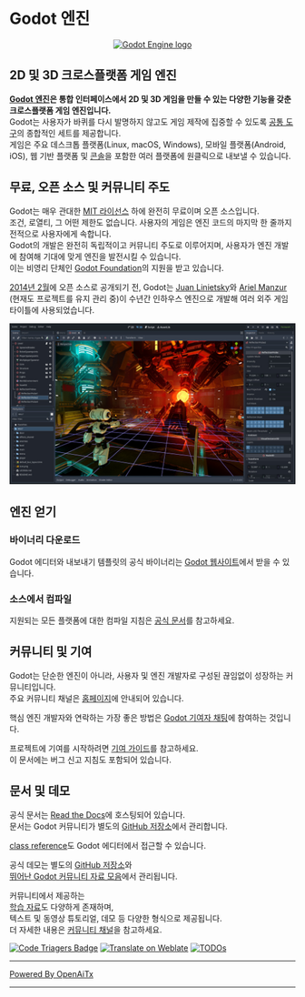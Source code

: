 # Godot 엔진

<p align="center">
  <a href="https://godotengine.org">
    <img src="logo_outlined.svg" width="400" alt="Godot Engine logo">
  </a>
</p>

## 2D 및 3D 크로스플랫폼 게임 엔진

**[Godot 엔진](https://godotengine.org)은 통합 인터페이스에서 2D 및 3D 게임을 만들 수 있는 다양한 기능을 갖춘 크로스플랫폼 게임 엔진입니다.**  
Godot는 사용자가 바퀴를 다시 발명하지 않고도 게임 제작에 집중할 수 있도록 [공통 도구](https://godotengine.org/features)의 종합적인 세트를 제공합니다.  
게임은 주요 데스크톱 플랫폼(Linux, macOS, Windows), 모바일 플랫폼(Android, iOS), 웹 기반 플랫폼 및 [콘솔](https://docs.godotengine.org/en/latest/tutorials/platform/consoles.html)을 포함한 여러 플랫폼에 원클릭으로 내보낼 수 있습니다.

## 무료, 오픈 소스 및 커뮤니티 주도

Godot는 매우 관대한 [MIT 라이선스](https://godotengine.org/license) 하에 완전히 무료이며 오픈 소스입니다.  
조건, 로열티, 그 어떤 제한도 없습니다. 사용자의 게임은 엔진 코드의 마지막 한 줄까지 전적으로 사용자에게 속합니다.  
Godot의 개발은 완전히 독립적이고 커뮤니티 주도로 이루어지며, 사용자가 엔진 개발에 참여해 기대에 맞게 엔진을 발전시킬 수 있습니다.  
이는 비영리 단체인 [Godot Foundation](https://godot.foundation/)의 지원을 받고 있습니다.

[2014년 2월](https://github.com/godotengine/godot/commit/0b806ee0fc9097fa7bda7ac0109191c9c5e0a1ac)에 오픈 소스로 공개되기 전, Godot는 [Juan Linietsky](https://github.com/reduz)와 [Ariel Manzur](https://github.com/punto-) (현재도 프로젝트를 유지 관리 중)이 수년간 인하우스 엔진으로 개발해 여러 외주 게임 타이틀에 사용되었습니다.

![Godot 엔진 에디터에서 3D 씬의 스크린샷](https://raw.githubusercontent.com/godotengine/godot-design/master/screenshots/editor_tps_demo_1920x1080.jpg)

## 엔진 얻기

### 바이너리 다운로드

Godot 에디터와 내보내기 템플릿의 공식 바이너리는 [Godot 웹사이트](https://godotengine.org/download)에서 받을 수 있습니다.

### 소스에서 컴파일

지원되는 모든 플랫폼에 대한 컴파일 지침은 [공식 문서](https://docs.godotengine.org/en/latest/contributing/development/compiling)를 참고하세요.

## 커뮤니티 및 기여

Godot는 단순한 엔진이 아니라, 사용자 및 엔진 개발자로 구성된 끊임없이 성장하는 커뮤니티입니다.  
주요 커뮤니티 채널은 [홈페이지](https://godotengine.org/community)에 안내되어 있습니다.

핵심 엔진 개발자와 연락하는 가장 좋은 방법은 [Godot 기여자 채팅](https://chat.godotengine.org)에 참여하는 것입니다.

프로젝트에 기여를 시작하려면 [기여 가이드](CONTRIBUTING.md)를 참고하세요.  
이 문서에는 버그 신고 지침도 포함되어 있습니다.

## 문서 및 데모

공식 문서는 [Read the Docs](https://docs.godotengine.org)에 호스팅되어 있습니다.  
문서는 Godot 커뮤니티가 별도의 [GitHub 저장소](https://github.com/godotengine/godot-docs)에서 관리합니다.

[class reference](https://docs.godotengine.org/en/latest/classes/)도 Godot 에디터에서 접근할 수 있습니다.

공식 데모는 별도의 [GitHub 저장소](https://github.com/godotengine/godot-demo-projects)와  
[뛰어난 Godot 커뮤니티 자료 모음](https://github.com/godotengine/awesome-godot)에서 관리됩니다.

커뮤니티에서 제공하는  
[학습 자료](https://docs.godotengine.org/en/latest/community/tutorials.html)도 다양하게 존재하며,  
텍스트 및 동영상 튜토리얼, 데모 등 다양한 형식으로 제공됩니다.  
더 자세한 내용은 [커뮤니티 채널](https://godotengine.org/community)을 참고하세요.

[![Code Triagers Badge](https://www.codetriage.com/godotengine/godot/badges/users.svg)](https://www.codetriage.com/godotengine/godot)
[![Translate on Weblate](https://hosted.weblate.org/widgets/godot-engine/-/godot/svg-badge.svg)](https://hosted.weblate.org/engage/godot-engine/?utm_source=widget)
[![TODOs](https://badgen.net/https/api.tickgit.com/badgen/github.com/godotengine/godot)](https://www.tickgit.com/browse?repo=github.com/godotengine/godot)



---


[Powered By OpenAiTx](https://github.com/OpenAiTx/OpenAiTx)


---